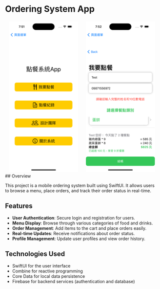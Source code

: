 # Ordering System App

<div style="display: flex; justify-content: space-around;">
    <img src="./Ch3-1.png" alt="应用截图1" style="width: 45%; margin: 5px;">
    <img src="./Ch3-3.png" alt="应用截图2" style="width: 45%; margin: 5px;">
    
</div>
## Overview

This project is a mobile ordering system built using SwiftUI. It allows users to browse a menu, place orders, and track their order status in real-time.

## Features

- **User Authentication**: Secure login and registration for users.
- **Menu Display**: Browse through various categories of food and drinks.
- **Order Management**: Add items to the cart and place orders easily.
- **Real-time Updates**: Receive notifications about order status.
- **Profile Management**: Update user profiles and view order history.

## Technologies Used

- SwiftUI for the user interface
- Combine for reactive programming
- Core Data for local data persistence
- Firebase for backend services (authentication and database)
